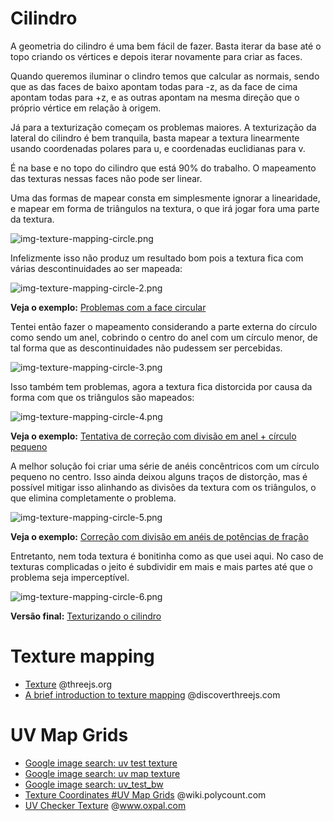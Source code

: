 # Cilindro

A geometria do cilindro é uma bem fácil de fazer.
Basta iterar da base até o topo criando os vértices e depois iterar novamente para criar as faces.

Quando queremos iluminar o clindro temos que calcular as normais,
sendo que as das faces de baixo apontam todas para -z,
as da face de cima apontam todas para +z,
e as outras apontam na mesma direção que o próprio vértice em relação à origem.

Já para a texturização começam os problemas maiores.
A texturização da lateral do cilindro é bem tranquila,
basta mapear a textura linearmente usando coordenadas polares para u,
e coordenadas euclidianas para v.

É na base e no topo do cilindro que está 90% do trabalho.
O mapeamento das texturas nessas faces não pode ser linear.

Uma das formas de mapear consta em simplesmente ignorar a linearidade,
e mapear em forma de triângulos na textura, o que irá jogar fora uma parte
da textura.

![img-texture-mapping-circle.png](img-texture-mapping-circle.png)

Infelizmente isso não produz um resultado bom pois a textura fica
com várias descontinuidades ao ser mapeada:

![img-texture-mapping-circle-2.png](img-texture-mapping-circle-2.png)

**Veja o exemplo:** [Problemas com a face circular](9a-texture-wrong)

Tentei então fazer o mapeamento considerando a parte externa do círculo
como sendo um anel, cobrindo o centro do anel com um círculo menor,
de tal forma que as descontinuidades não pudessem ser percebidas.

![img-texture-mapping-circle-3.png](img-texture-mapping-circle-3.png)

Isso também tem problemas, agora a textura fica distorcida por causa
da forma com que os triângulos são mapeados:

![img-texture-mapping-circle-4.png](img-texture-mapping-circle-4.png)

**Veja o exemplo:** [Tentativa de correção com divisão em anel + círculo pequeno](9b-texture-wrong-2)

A melhor solução foi criar uma série de anéis concêntricos com um círculo
pequeno no centro. Isso ainda deixou alguns traços de distorção,
mas é possível mitigar isso alinhando as divisões da textura com
os triângulos, o que elimina completamente o problema.

![img-texture-mapping-circle-5.png](img-texture-mapping-circle-5.jpg)

**Veja o exemplo:** [Correção com divisão em anéis de potências de fração](9c-texture)

Entretanto, nem toda textura é bonitinha como as que usei aqui.
No caso de texturas complicadas o jeito é subdividir em mais
e mais partes até que o problema seja imperceptível.

![img-texture-mapping-circle-6.png](img-texture-mapping-circle-6.png)

**Versão final:** [Texturizando o cilindro](9-cylider-texture)

# Texture mapping

- [Texture](https://threejs.org/docs/#api/en/textures/Texture.repeat) @threejs.org
- [A brief introduction to texture mapping](https://discoverthreejs.com/book/1-first-steps/4-textures-intro/) @discoverthreejs.com

# UV Map Grids

- [Google image search: uv test texture](https://www.google.com/search?tbm=isch&q=uv+test+texture)
- [Google image search: uv map texture](https://www.google.com/search?tbm=isch&q=uv+map+texture)
- [Google image search: uv_test_bw](https://www.google.com/search?tbm=isch&q=uv_test_bw)
- [Texture Coordinates #UV Map Grids](http://wiki.polycount.com/wiki/Texture_Coordinates#UV_Map_Grids) @wiki.polycount.com
- [UV Checker Texture](https://www.oxpal.com/uv-checker-texture.html) @www.oxpal.com
